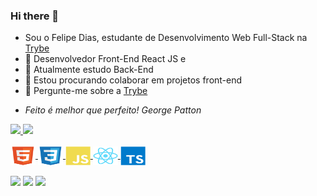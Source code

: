 ### Hi there 👋

- Sou o Felipe Dias, estudante de Desenvolvimento Web Full-Stack na [Trybe](https://www.betrybe.com/) 
- 🌱 Desenvolvedor Front-End React JS e 
- 🔭 Atualmente estudo Back-End
- 👯 Estou procurando colaborar em projetos front-end
- 💬 Pergunte-me sobre a [Trybe](https://www.betrybe.com/)

* _Feito é melhor que perfeito! George Patton_ 

<div>
  <a href="https://github.com/felipedias1">
  <img height="180em" src="https://github-readme-stats.vercel.app/api?username=felipedias1&show_icons=true&theme=dark&include_all_commits=true&count_private=true"/>
  <img height="180em" src="https://github-readme-stats.vercel.app/api/top-langs/?username=felipedias1&layout=compact&langs_count=16&theme=dark"/>
</div>
<div style="display: inline_block"><br>
  <img align="center" alt="Felipe-HTML" height="30" width="40" src="https://raw.githubusercontent.com/devicons/devicon/master/icons/html5/html5-original.svg">
  <img align="center" alt="Felipe-CSS" height="30" width="40" src="https://raw.githubusercontent.com/devicons/devicon/master/icons/css3/css3-original.svg">
  <img align="center" alt="Felipe-Js" height="30" width="40" src="https://raw.githubusercontent.com/devicons/devicon/master/icons/javascript/javascript-plain.svg">
  <img align="center" alt="Felipe-React" height="30" width="40" src="https://raw.githubusercontent.com/devicons/devicon/master/icons/react/react-original.svg">
  <img align="center" alt="Felipe-Ts" height="30" width="40" src="https://raw.githubusercontent.com/devicons/devicon/master/icons/typescript/typescript-plain.svg">
</div>
<br>
<div> 
  <a href = "mailto: felipeferreiradias1@gmail.com"><img src="https://img.shields.io/badge/-Email-%23333?style=for-the-badge&logo=E-mail&logoColor=white" target="_blank"></a>
  <a href="https://www.linkedin.com/in/felipefdias1/" target="_blank"><img src="https://img.shields.io/badge/-LinkedIn-%230077B5?style=for-the-badge&logo=linkedin&logoColor=white" target="_blank"></a> 
  <a href=https://stackoverflow.com/users/17109405/felipe-ferreira-dias target="_blank"><img src="https://img.shields.io/badge/stack%20overflow-FE7A16?logo=stack-overflow&logoColor=white&style=for-the-badge " target="_blank"></a> 
</div> 

